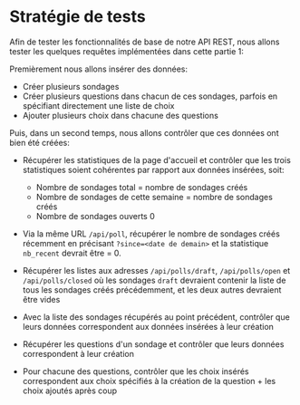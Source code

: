 # Stratégie de tests

Afin de tester les fonctionnalités de base de notre API REST, nous allons tester les quelques requêtes implémentées dans cette partie 1:

Premièrement nous allons insérer des données:

- Créer plusieurs sondages
- Créer plusieurs questions dans chacun de ces sondages, parfois en spécifiant directement une liste de choix
- Ajouter plusieurs choix dans chacune des questions

Puis, dans un second temps, nous allons contrôler que ces données ont bien été créées:

- Récupérer les statistiques de la page d'accueil et contrôler que les trois statistiques soient cohérentes par rapport aux données insérées, soit:
    - Nombre de sondages total = nombre de sondages créés
    - Nombre de sondages de cette semaine = nombre de sondages créés
    - Nombre de sondages ouverts 0

- Via la même URL ```/api/poll```, récupérer le nombre de sondages créés récemment en précisant ```?since=<date de demain>``` et la statistique ```nb_recent``` devrait être = 0.

- Récupérer les listes aux adresses ```/api/polls/draft```, ```/api/polls/open``` et ```/api/polls/closed``` où les sondages ```draft``` devraient contenir la liste de tous les sondages créés précédemment, et les deux autres devraient être vides

- Avec la liste des sondages récupérés au point précédent, contrôler que leurs données correspondent aux données insérées à leur création

- Récupérer les questions d'un sondage et contrôler que leurs données correspondent à leur création

- Pour chacune des questions, contrôler que les choix insérés correspondent aux choix spécifiés à la création de la question + les choix ajoutés après coup
    